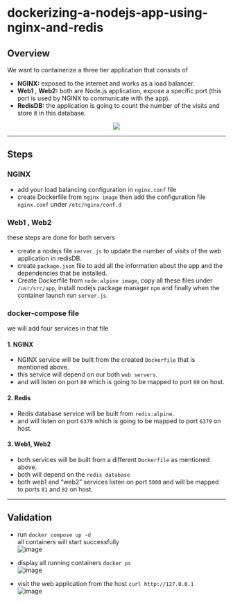 # dockerizing-a-nodejs-app-using-nginx-and-redis
## Overview
We want to containerize a three tier application that consists of
* **NGINX:** exposed to the internet and works as a load balancer. 
* **Web1** , **Web2:** both are Node.js application, expose a specific port (this port is used by NGINX to communicate with the app).
* **RedisDB:** the application is going to count the number of the visits and store it in this database.
<div align="center">
    <img src="https://user-images.githubusercontent.com/47721226/221373797-69c55a64-91f3-4a3e-ba3e-8dc577b8ca5d.png">
</div>

--- 
## Steps
### NGINX
* add your load balancing configuration in `nginx.conf` file 
* create Dockerfile from `nginx image` then add the configuration file `nginx.conf` under `/etc/nginx/conf.d`


### Web1 , Web2
these steps are done for both servers 
* create a nodejs file `server.js` to update the number of visits of the web application in redisDB.
* create `package.json` file to add all the information about the app and the dependencies that be installed. 
* Create Dockerfile from `node:alpine image`, copy all these files under `/usr/src/app`, install nodejs package manager `npm` and finally when the container launch run `server.js`.

### docker-compose file
we will add four services in that file 
#### 1. NGINX
* NGINX service will be built from the created `Dockerfile` that is mentioned above.
* this service will depend on our both `web servers`.
* and will listen on port `80` which is going to be mapped to port `80` on host.

#### 2. Redis
* Redis database service will be built from `redis:alpine`.
* and will listen on port `6379` which is going to be mapped to port `6379` on host.

#### 3. Web1, Web2
* both services will be built from a different `Dockerfile` as mentioned above.
* both will depend on the `redis database`
* both web1 and “web2” services listen on port `5000` and will be mapped to ports `81` and `82` on host.
---
## Validation

* run `docker compose up -d` \
all containers will start successfully \
![image](https://user-images.githubusercontent.com/47721226/221368399-56702adb-1716-4771-bd20-c0b6d6005c5f.png)

* display all running containers `docker ps` \
![image](https://user-images.githubusercontent.com/47721226/221368606-c4091d83-185d-4fbc-a83c-b84303281880.png)

* visit the web application from the host `curl http://127.0.0.1` \
![image](https://user-images.githubusercontent.com/47721226/221368685-0dd067e0-284f-44ae-8732-69ba612916ae.png)

